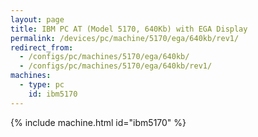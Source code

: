 ```yaml
---
layout: page
title: IBM PC AT (Model 5170, 640Kb) with EGA Display
permalink: /devices/pc/machine/5170/ega/640kb/rev1/
redirect_from:
  - /configs/pc/machines/5170/ega/640kb/
  - /configs/pc/machines/5170/ega/640kb/rev1/
machines:
  - type: pc
    id: ibm5170
---
```


{% include machine.html id="ibm5170" %}

